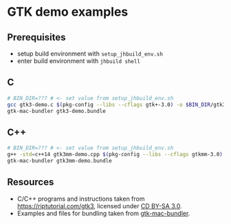 # GTK demo examples

## Prerequisites
- setup build environment with `setup_jhbuild_env.sh`
- enter build environment with `jhbuild shell`

## C

```bash
# BIN_DIR=??? # <- set value from setup_jhbuild_env.sh
gcc gtk3-demo.c $(pkg-config --libs --cflags gtk+-3.0) -o $BIN_DIR/gtk3-demo
gtk-mac-bundler gtk3-demo.bundle
```

## C++

```bash
# BIN_DIR=??? # <- set value from setup_jhbuild_env.sh
g++ -std=c++14 gtk3mm-demo.cpp $(pkg-config --libs --cflags gtkmm-3.0) -o $BIN_DIR/gtk3mm-demo
gtk-mac-bundler gtk3mm-demo.bundle
```

## Resources

- C/C++ programs and instructions taken from https://riptutorial.com/gtk3, licensed under [CD BY-SA 3.0](https://creativecommons.org/licenses/by-sa/3.0/).
- Examples and files for bundling taken from [gtk-mac-bundler](https://gitlab.gnome.org/GNOME/gtk-mac-bundler).

